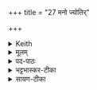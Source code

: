 +++
title = "27 मनो ज्योतिर्"

+++


<details><summary>Keith</summary>

Mind, light, rejoice in the oblation  
May he unite the scattered sacrifice;  
The offerings at dawn and evening  
I unite with oblation and ghee.
</details>

<details><summary>मूलम्</summary>

मनो॒ ज्योति॑र् जुषता॒म् आज्य॒व्ँ  
विच्छि॑न्नय्ँ य॒ज्ञꣳ सम् इ॒मन् द॑धातु ।    
या इ॒ष्टा उ॒षसो॑ नि॒म्रुच॑श् च॒   
तास् सन्द॑धामि ह॒विषा॑ घृ॒तेन॑  ॥
</details>

<details><summary>पद-पाठः</summary>

मनः॑ । ज्योतिः॑ । जु॒ष॒ता॒म् । आज्य᳚म् । विच्छि॑न्न॒मिति॒ वि-छि॒न्न॒म् । य॒ज्ञम् । समिति॑ । इ॒मम् । द॒धा॒तु॒ ॥ याः । इ॒ष्टाः । उ॒षसः॑ । नि॒म्रुच॒ इति॑ नि-म्रुचः॑ । च॒ । ताः । समिति॑ । द॒धा॒मि॒ । ह॒विषा᳚ । घृ॒तेन॑ ॥  
</details>

<details><summary>भट्टभास्कर-टीका</summary>

त्रिष्टुबियं, विराड्वा ॥ पूर्वार्धर्चो व्याख्यातः ।

[हे अग्ने तव **ज्योतिः** कीदृशं मननीयम् ।

यद्वा - **मनश्** शेषमुद्वासितेन पीडितं यन् मननीयम् एवासीत्  
नान्यत्वे[त्र]विद्यते तद् इदम् **आज्यं जुषतां** सेवतां अनेन कर्मणा पूर्ववत्समृद्धमस्तु ।

यद्वा - **मनस्** सदा मननीयं मनोहरं अग्न्याख्यं **ज्योतिः** उद्वासनापराधं चेतस्य् अकृत्वा **जुषताम् आज्यम्** इति । ततो **विच्छिन्नम्** उद्वासने तव **यज्ञम् इमं सन्दधातु** ।
]

सर्वस्य **मनो** द्योतमानोयमग्निर् **इदम् आज्यं जुषतां**, जुषमाणश् चेमं **विच्छिन्नं यज्ञं सन्दधात्व्** इति । 

**या इष्टाः** 'तास् सन्दधामि' इति वचनात् मयि प्रोषिते प्रमत्ते वा । **या उषसः** अन्यैर् यजमानैर् इष्टाः, मयानिष्टा इत्यर्थसिद्धम् । 

यद्वा - **इष्टा** यागार्हा मयानिष्टास् संधातुं **या इष्टाः** । इच्छतेर्निष्ठा ।  
इषेर्वा गतिकर्मणः, इष्टाः गताः विना यागेनातिवाहिताः ।  
**उषसः** अहरारम्भाः प्रातश्च सायं चेति यावत् । 

**म्रुचु** म्लुचु स्तेयकरणे, सम्पदादि-लक्षणः क्विप् ।  
**तास् सन्दधामि** अनेन घृतेनैव हविषा चरुणा सङ्गताः करोमि अनेन हविषा यागवतीः करोमि । अथापरम् - या इष्टाः पूर्वं मया यागवत्यः कृताः या उषसः उदया दिवसा इत्यर्थः । याश्च निम्रुचः लुप्तयागा उषसस्ता उभयीरुषसः अनेन हविषा सन्दधामि संयोजयामि, यागवतीरेव सर्वाः करोमि, इष्टानिष्टविभागरहिताः करोमीत्यर्थः ॥
</details>

<details><summary>सायण-टीका</summary>

कल्पः — “नवमीं चेदति प्रवसेन्मित्रो जनान्यातयति प्रजानन्निति मैत्र्योप  
स्थाय मनो ज्योतिर्जुषतामित्याहुतिं जुहुयात्” इति।  

निर्गमनतिथिमारभ्य नवमीं तिथिमतिक्रम्य प्रवासे सत्येतदवगन्तव्यम्। तत्र मित्रो जनानिति मन्त्रोऽन्यत्राऽऽम्नातः।  

मनो ज्योतिरिति। पूर्वार्धं भूमिर्भूम्नेत्यनुवाके व्याख्यातम्। या उषसः प्रातःकालोपलक्षिता आहुतयः, याश्च निम्रुचोऽस्तमयकालोपलक्षिता आहुतय इष्टा इतरैर्यजमानैरनुष्ठिता मया त्वन्तरितास्ताः सर्वा आहुतीरनेन घृतेन हविषा संदधामि अविच्छिन्नाः करोमि। 
</details>
